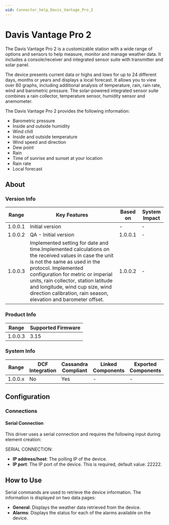 ```yaml
---
uid: Connector_help_Davis_Vantage_Pro_2
---
```


# Davis Vantage Pro 2

The Davis Vantage Pro 2 is a customizable station with a wide range of options and sensors to help measure, monitor and manage weather data. It includes a console/receiver and integrated sensor suite with transmitter and solar panel.

The device presents current data or highs and lows for up to 24 different days, months or years and displays a local forecast. It allows you to view over 80 graphs, including additional analysis of temperature, rain, rain rate, wind and barometric pressure. The solar-powered integrated sensor suite combines a rain collector, temperature sensor, humidity sensor and anemometer.

The Davis Vantage Pro 2 provides the following information:

- Barometric pressure
- Inside and outside humidity
- Wind chill
- Inside and outside temperature
- Wind speed and direction
- Dew point
- Rain
- Time of sunrise and sunset at your location
- Rain rate
- Local forecast

## About

### Version Info

| **Range** | **Key Features**                                                                                                                                                                                                                                                                                                                                | **Based on** | **System Impact** |
|-----------|-------------------------------------------------------------------------------------------------------------------------------------------------------------------------------------------------------------------------------------------------------------------------------------------------------------------------------------------------|--------------|-------------------|
| 1.0.0.1   | Initial version                                                                                                                                                                                                                                                                                                                                 | \-           | \-                |
| 1.0.0.2   | QA - Initial version                                                                                                                                                                                                                                                                                                                            | 1.0.0.1      | \-                |
| 1.0.0.3   | Implemented setting for date and time.Implemented calculations on the received values in case the unit is not the same as used in the protocol. Implemented configuration for metric or imperial units, rain collector, station latitude and longitude, wind cup size, wind direction calibration, rain season, elevation and barometer offset. | 1.0.0.2      | \-                |

### Product Info

| **Range** | **Supported Firmware** |
|-----------|------------------------|
| 1.0.0.3   | 3.15                   |

### System Info

| **Range** | **DCF Integration** | **Cassandra Compliant** | **Linked Components** | **Exported Components** |
|-----------|---------------------|-------------------------|-----------------------|-------------------------|
| 1.0.0.x   | No                  | Yes                     | \-                    | \-                      |

## Configuration

### Connections

#### Serial Connection

This driver uses a serial connection and requires the following input during element creation:

SERIAL CONNECTION:

- **IP address/host**: The polling IP of the device.
- **IP port**: The IP port of the device. This is required, default value: 22222.

## How to Use

Serial commands are used to retrieve the device information. The information is displayed on two data pages:

- **General**: Displays the weather data retrieved from the device.
- **Alarms**: Displays the status for each of the alarms available on the device.
